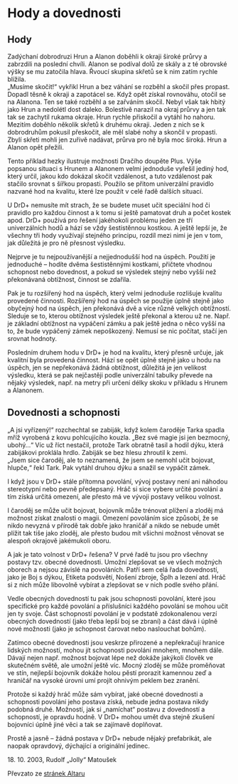 <h1>Hody a dovednosti</h1>

<h2>Hody</h2>

<div class="introduction">
    <div>Zadýchaní dobrodruzi Hrun a Alanon doběhli k okraji široké průrvy a zabrzdili na poslední
        chvíli. Alanon se podíval dolů ze skály a z té obrovské výšky se mu zatočila hlava. Řvoucí
        skupina skřetů se k nim zatím rychle blížila.
    </div>
    <div>„Musíme skočit!“ vykřikl Hrun a bez váhání se rozběhl a skočil přes propast. Dopadl těsně k
        okraji a zapotácel se. Když opět získal rovnováhu, otočil se na Alanona. Ten se také rozběhl
        a se zařváním skočil. Nebyl však tak hbitý jako Hrun a nedolétl dost daleko. Bolestivě
        narazil na okraj průrvy a jen tak tak se zachytil rukama okraje. Hrun rychle přiskočil a
        vytáhl ho nahoru.
    </div>
    <div>Mezitím doběhlo několik skřetů k druhému okraji. Jeden z nich se k dobrodruhům pokusil
        přeskočit, ale měl slabé nohy a skončil v propasti. Zbylí skřeti mohli jen zuřivě nadávat,
        průrva pro ně byla moc široká. Hrun a Alanon opět přežili.
    </div>
</div>

<p>Tento příklad hezky ilustruje možnosti Dračího doupěte Plus. Výše popsanou situaci s Hrunem a
    Alanonem velmi jednoduše vyřešil jediný hod, který určil, jakou kdo dokázal skočit vzdálenost, a
    tuto vzdálenost pak stačilo srovnat s šířkou propasti. Použilo se přitom univerzální pravidlo
    nazvané hod na kvalitu, které lze použít v celé řadě dalších situací.</p>

<p>U DrD+ nemusíte mít strach, že se budete muset učit speciální hod či pravidlo pro každou činnost
    a k tomu si ještě pamatovat druh a počet kostek apod. DrD+ používá pro řešení jakéhokoli
    problému jeden ze tří univerzálních hodů a hází se vždy šestistěnnou kostkou. A ještě lepší je,
    že všechny tři hody využívají stejného principu, rozdíl mezi nimi je jen v tom, jak důležitá je
    pro ně přesnost výsledku.</p>

<p>Nejprve je tu nejpoužívanější a nejjednodušší hod na úspěch. Použití je jednoduché – hodíte dvěma
    šestistěnnými kostkami, přičtete vhodnou schopnost nebo dovednost, a pokud se výsledek stejný
    nebo vyšší než překonávaná obtížnost, činnost se zdařila.</p>

<p>Pak je tu rozšířený hod na úspěch, který velmi jednoduše rozlišuje kvalitu provedené činnosti.
    Rozšířený hod na úspěch se použije úplně stejně jako obyčejný hod na úspěch, jen překonává dvě a
    více různě velkých obtížností. Sleduje se to, kterou obtížnost výsledek ještě překonal a kterou
    už ne. Např. je základní obtížnost na vypáčení zámku a pak ještě jedna o něco vyšší na to, že
    bude vypáčený zámek nepoškozený. Nemusí se nic počítat, stačí jen srovnat hodnoty.</p>

<p>Posledním druhem hodu v DrD+ je hod na kvalitu, který přesně určuje, jak kvalitní byla provedená
    činnost. Hází se opět úplně stejně jako u hodu na úspěch, jen se nepřekonává žádná obtížnost,
    důležitá je jen velikost výsledku, která se pak nejčastěji podle univerzální tabulky převede na
    nějaký výsledek, např. na metry při určení délky skoku v příkladu s Hrunem a Alanonem.</p>

<h2>Dovednosti a schopnosti</h2>

<div class="introduction">
    <div>„A jsi vyřízený!“ rozchechtal se zabiják, když kolem čaroděje Tarka spadla mříž vyrobená z
        kovu pohlcujícího kouzla. „Bez své magie jsi jen bezmocný, ubohý…“ Víc už říct nestačil,
        protože Tark obratně tasil a hodil dýku, která zabijákovi proklála hrdlo. Zabiják se bez
        hlesu zhroutil k zemi.
    </div>
    <div>„Jsem sice čaroděj, ale to neznamená, že jsem se nemohl učit bojovat, hlupče,“ řekl Tark.
        Pak vytáhl druhou dýku a snažil se vypáčit zámek.
    </div>
</div>

<p>I když jsou v DrD+ stále přítomna povolání, vývoj postavy není ani náhodou stereotypní nebo
    pevně předepsaný. Hráč si sice vybere určité povolání a tím získá určitá omezení, ale přesto má
    ve vývoji postavy velikou volnost.
</p>

<p>I čaroděj se může učit bojovat, bojovník může trénovat plížení a zloděj má možnost získat
    znalosti o magii. Omezení povoláním sice způsobí, že se nikdo nevyzná v přírodě tak dobře jako
    hraničář a nikdo se nebude umět plížit tak tiše jako zloděj, ale přesto budou mít všichni
    možnost věnovat se alespoň okrajově jakémukoli oboru.
</p>

<p>A jak je tato volnost v DrD+ řešena? V prvé řadě tu jsou pro všechny postavy tzv. obecné
    dovednosti. Umožní zlepšovat se ve všech možných oborech a nejsou závislé na povoláních. Patří
    sem celá řada dovedností, jako je Boj s dýkou, Etiketa podsvětí, Nošení zbroje, Šplh a lezení
    atd. Hráč si z nich může libovolně vybírat a zlepšovat se v nich podle svého přání.
</p>

<p>Vedle obecných dovedností tu pak jsou schopnosti povolání, které jsou specifické pro každé
    povolání a příslušníci každého povolání se mohou učit jen ty svoje. Část schopností povolání je
    v podstatě zdokonalenou verzí obecných dovedností (jako třeba lepší boj se zbraní) a část dává i
    úplně nové možnosti (jako je schopnost čarovat nebo naslouchat bohům).
</p>

<p>Zatímco obecné dovednosti jsou veskrze přirozené a nepřekračují hranice lidských možností, mohou
    jít schopnosti povolání mnohem, mnohem dále. Dávají nejen např. možnost bojovat lépe než dokáže
    jakýkoli člověk ve skutečném světě, ale umožní ještě víc. Mocný zloděj se může proměňovat ve
    stín, nejlepší bojovník dokáže holou pěstí prorazit kamennou zeď a hraničář na vysoké úrovni umí
    projít ohnivým peklem bez zranění.</p>

<p>Protože si každý hráč může sám vybírat, jaké obecné dovednosti a schopnosti povolání jeho postava
    získá, nebude jedna postava nikdy podobná druhé. Možností, jak si „namíchat“ postavu z
    dovedností a schopností, je opravdu hodně. V DrD+ mohou umět dva stejně zkušení bojovníci úplně
    jiné věci a tak se zajímavě doplňovat.</p>

<p>Prostě a jasně – žádná postava v DrD+ nebude nějaký prefabrikát, ale naopak opravdový, dýchající
    a originální jedinec.</p>

<p>18. 10. 2003, Rudolf „Jolly“ Matoušek</p>

<div class="footer">Převzato ze <a href="http://www.altar.cz/drdplus/hody.html">stránek Altaru</a>
</div>